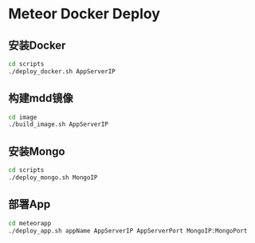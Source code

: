 # Meteor Docker Deploy


## 安装Docker

``` bash
cd scripts
./deploy_docker.sh AppServerIP
```

## 构建mdd镜像

``` bash
cd image
./build_image.sh AppServerIP
```

## 安装Mongo

``` bash
cd scripts
./deploy_mongo.sh MongoIP
```

## 部署App

``` bash
cd meteorapp
./deploy_app.sh appName AppServerIP AppServerPort MongoIP:MongoPort
```
